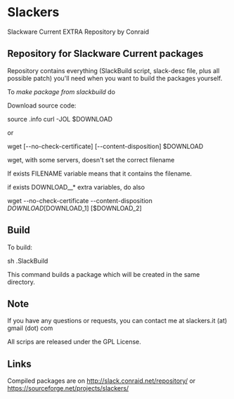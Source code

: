 # Slackers 

Slackware Current EXTRA Repository by Conraid

## Repository for Slackware Current packages

Repository contains everything (SlackBuild script, slack-desc file, plus all possible patch) you'll need when you want to build the packages yourself.

To *make package from slackbuild* do

Download source code:

  source .info
  curl -JOL $DOWNLOAD

or

  wget [--no-check-certificate] [--content-disposition] $DOWNLOAD

wget, with some servers, doesn't set the correct filename

If exists FILENAME variable means that it contains the filename.

if exists DOWNLOAD__* extra variables, do also

 wget --no-check-certificate --content-disposition $DOWNLOAD [$DOWNLOAD_1] [$DOWNLOAD_2]

## Build

To build:

  sh .SlackBuild

This command builds a package which will be created in the same directory.

## Note

If you have any questions or requests, you can contact me at slackers.it (at) gmail (dot) com

All scrips are released under the GPL License.

## Links

Compiled packages are on http://slack.conraid.net/repository/ or https://sourceforge.net/projects/slackers/

